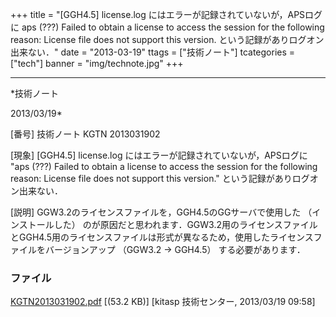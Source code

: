 ﻿+++
title = "[GGH4.5] license.log にはエラーが記録されていないが，APSログに aps (???) Failed to obtain a license to access the session for the following reason: License file does not support this version. という記録がありログオン出来ない．"
date = "2013-03-19"
ttags = ["技術ノート"]
tcategories = ["tech"]
banner = "img/technote.jpg"
+++

-----------------------------------------------------------------------------------------------------------------------------

*技術ノート

2013/03/19*


[番号]
技術ノート KGTN 2013031902

[現象]
[GGH4.5] license.log にはエラーが記録されていないが，APSログに "aps
(???) Failed to obtain a license to access the session for the following
reason: License file does not support this version."
という記録がありログオン出来ない．

[説明]
GGW3.2のライセンスファイルを，GGH4.5のGGサーバで使用した
（インストールした）
のが原因だと思われます．GGW3.2用のライセンスファイルとGGH4.5用のライセンスファイルは形式が異なるため，使用したライセンスファイルをバージョンアップ
（GGW3.2 → GGH4.5） する必要があります．


### ファイル





[KGTN2013031902.pdf](http://techreport.kitasp.net/attachments/download/1287/KGTN2013031902.pdf)
 [(53.2 KB)] [kitasp 技術センター, 2013/03/19
09:58]

